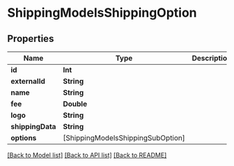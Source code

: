 # ShippingModelsShippingOption

## Properties
Name | Type | Description | Notes
------------ | ------------- | ------------- | -------------
**id** | **Int** |  | [optional] 
**externalId** | **String** |  | [optional] 
**name** | **String** |  | [optional] 
**fee** | **Double** |  | [optional] 
**logo** | **String** |  | [optional] 
**shippingData** | **String** |  | [optional] 
**options** | [ShippingModelsShippingSubOption] |  | [optional] 

[[Back to Model list]](../README.md#documentation-for-models) [[Back to API list]](../README.md#documentation-for-api-endpoints) [[Back to README]](../README.md)


